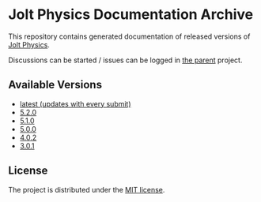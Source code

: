 # Jolt Physics Documentation Archive

This repository contains generated documentation of released versions of [Jolt Physics](https://github.com/jrouwe/JoltPhysics).

Discussions can be started / issues can be logged in [the parent](https://github.com/jrouwe/JoltPhysics) project.

## Available Versions

- [latest (updates with every submit)](https://jrouwe.github.io/JoltPhysics/)
- [5.2.0](https://jrouwe.github.io/JoltPhysicsDocs/5.2.0/)
- [5.1.0](https://jrouwe.github.io/JoltPhysicsDocs/5.1.0/)
- [5.0.0](https://jrouwe.github.io/JoltPhysicsDocs/5.0.0/)
- [4.0.2](https://jrouwe.github.io/JoltPhysicsDocs/4.0.2/)
- [3.0.1](https://jrouwe.github.io/JoltPhysicsDocs/3.0.1/)

## License

The project is distributed under the [MIT license](LICENSE).
